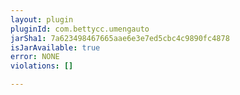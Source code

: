 ```yaml
---
layout: plugin
pluginId: com.bettycc.umengauto
jarSha1: 7a623498467665aae6e3e7ed5cbc4c9890fc4878
isJarAvailable: true
error: NONE
violations: []

---
```


